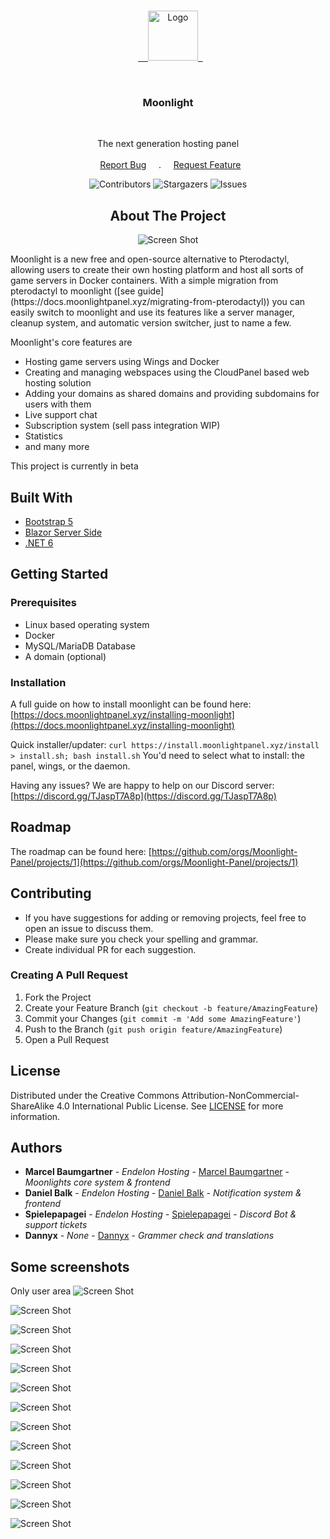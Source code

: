 <br/>
<center>
<p align="center">
  <a href="https://github.com/Moonlight-Panel/Moonlight">
    <img src="https://my.endelon-hosting.de/api/moonlight/resources/images/logo.svg" alt="Logo" width="80" height="80">
  </a>

  <h3 align="center">Moonlight</h3>

  <p align="center">
    The next generation hosting panel
    <br/>
    <br/>
    <a href="https://github.com/Moonlight-Panel/Moonlight/issues">Report Bug</a>
    .
    <a href="https://github.com/Moonlight-Panel/Moonlight/issues">Request Feature</a>
  </p>
</p>

![Contributors](https://img.shields.io/github/contributors/Moonlight-Panel/Moonlight?color=dark-green) ![Stargazers](https://img.shields.io/github/stars/Moonlight-Panel/Moonlight?style=social) ![Issues](https://img.shields.io/github/issues/Moonlight-Panel/Moonlight) 

## About The Project

![Screen Shot](https://media.discordapp.net/attachments/1059911407170228234/1119793539732217876/image.png?width=1340&height=671)
</center>
Moonlight is a new free and open-source alternative to Pterodactyl, allowing users to create their own hosting platform and host all sorts of game servers in Docker containers. With a simple migration from pterodactyl to moonlight ([see guide](https://docs.moonlightpanel.xyz/migrating-from-pterodactyl)) you can easily switch to moonlight and use its features like a server manager, cleanup system, and automatic version switcher, just to name a few.

Moonlight's core features are

* Hosting game servers using Wings and Docker
* Creating and managing webspaces using the CloudPanel based web hosting solution
* Adding your domains as shared domains and providing subdomains for users with them
* Live support chat
* Subscription system (sell pass integration WIP)
* Statistics
* and many more

This project is currently in beta

## Built With



* [Bootstrap 5](https://getbootstrap.com/)
* [Blazor Server Side](https://learn.microsoft.com/de-de/aspnet/core/blazor/hosting-models?view=aspnetcore-7.0)
* [.NET 6](https://dotnet.microsoft.com/en-us/download/dotnet/6.0)

## Getting Started


### Prerequisites

* Linux based operating system
* Docker
* MySQL/MariaDB Database
* A domain (optional)

### Installation

A full guide on how to install moonlight can be found here:
[https://docs.moonlightpanel.xyz/installing-moonlight](https://docs.moonlightpanel.xyz/installing-moonlight)

Quick installer/updater:
`curl https://install.moonlightpanel.xyz/install > install.sh; bash install.sh`
You'd need to select what to install: the panel, wings, or the daemon.

Having any issues?
We are happy to help on our Discord server:
[https://discord.gg/TJaspT7A8p](https://discord.gg/TJaspT7A8p)

## Roadmap

The roadmap can be found here:
[https://github.com/orgs/Moonlight-Panel/projects/1](https://github.com/orgs/Moonlight-Panel/projects/1)

## Contributing

* If you have suggestions for adding or removing projects, feel free to open an issue to discuss them.
* Please make sure you check your spelling and grammar.
* Create individual PR for each suggestion.

### Creating A Pull Request

1. Fork the Project
2. Create your Feature Branch (`git checkout -b feature/AmazingFeature`)
3. Commit your Changes (`git commit -m 'Add some AmazingFeature'`)
4. Push to the Branch (`git push origin feature/AmazingFeature`)
5. Open a Pull Request

## License

Distributed under the Creative Commons Attribution-NonCommercial-ShareAlike 4.0 International Public License. See [LICENSE](https://github.com/Moonlight-Panel/Moonlight/blob/main/LICENSE.md) for more information.

## Authors

* **Marcel Baumgartner** - *Endelon Hosting* - [Marcel Baumgartner](https://github.com/Marcel-Baumgartner) - *Moonlights core system & frontend*
* **Daniel Balk** - *Endelon Hosting* - [Daniel Balk](https://github.com/Daniel-Balk) - *Notification system & frontend*
* **Spielepapagei** - *Endelon Hosting* - [Spielepapagei](https://github.com/Spielepapagei) - *Discord Bot & support tickets*
* **Dannyx** - *None* - [Dannyx](https://github.com/Dannyx1604) - *Grammer check and translations*

## Some screenshots
Only user area
![Screen Shot](https://cdn.discordapp.com/attachments/1059911407170228234/1121635286443634768/dashboard.png)

![Screen Shot](https://cdn.discordapp.com/attachments/1059911407170228234/1121635662475571261/serverlist_.png)

![Screen Shot](https://cdn.discordapp.com/attachments/1059911407170228234/1121635784685002762/console_.png)

![Screen Shot](https://cdn.discordapp.com/attachments/1059911407170228234/1121635898933657741/filemanager_.png)

![Screen Shot](https://cdn.discordapp.com/attachments/1059911407170228234/1121636024162992128/filemanager_move_.png)

![Screen Shot](https://cdn.discordapp.com/attachments/1059911407170228234/1121636204358672494/filemanager_editor.png)

![Screen Shot](https://cdn.discordapp.com/attachments/1059911407170228234/1121636339285237820/backups.png)

![Screen Shot](https://cdn.discordapp.com/attachments/1059911407170228234/1121636510182150215/addons.png)

![Screen Shot](https://cdn.discordapp.com/attachments/1059911407170228234/1121636623784890519/settings.png)

![Screen Shot](https://cdn.discordapp.com/attachments/1059911407170228234/1121636741170855967/webspace_overview.png)

![Screen Shot](https://cdn.discordapp.com/attachments/1059911407170228234/1121636848670875668/webspace_files.png)

![Screen Shot](https://cdn.discordapp.com/attachments/1059911407170228234/1121636950953177138/webspace_databases.png)

![Screen Shot](https://cdn.discordapp.com/attachments/1059911407170228234/1121637134797918259/domains_.png)
